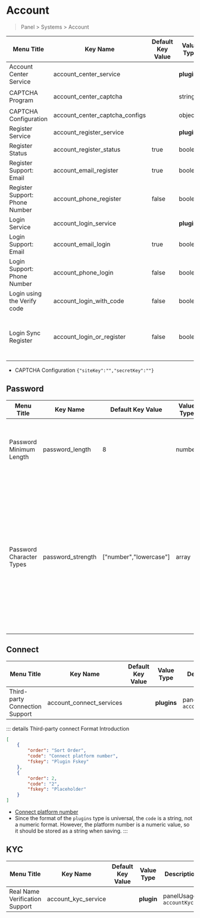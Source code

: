 # Account

> Panel > Systems > Account

| Menu Title | Key Name | Default Key Value | Value Type | Description |
| --- | --- | --- | --- | --- |
| Account Center Service | account_center_service |  | **plugin** | panelUsages `accountCenter` |
| CAPTCHA Program | account_center_captcha |  | string | `turnstile`<br>`reCAPTCHA`<br>`hCaptcha` |
| CAPTCHA Configuration | account_center_captcha_configs |  | object |  |
| Register Service | account_register_service |  | **plugin** | panelUsages `accountRegister` |
| Register Status | account_register_status | true | boolean |  |
| Register Support: Email | account_email_register | true | boolean |  |
| Register Support: Phone Number | account_phone_register | false | boolean |  |
| Login Service | account_login_service |  | **plugin** | panelUsages `accountLogin` |
| Login Support: Email | account_email_login | true | boolean |  |
| Login Support: Phone Number | account_phone_login | false | boolean |  |
| Login using the Verify code | account_login_with_code | false | boolean |  |
| Login Sync Register | account_login_or_register | false | boolean | Auto-registration if no account is available for Verify Code login |

- CAPTCHA Configuration `{"siteKey":"","secretKey":""}`

## Password

| Menu Title | Key Name | Default Key Value | Value Type | Description |
| --- | --- | --- | --- | --- |
| Password Minimum Length | password_length | 8 | number | Minimum password length for new user registration, `0` or `empty` for no restriction |
| Password Character Types | password_strength | ["number","lowercase"] | array | Password must contain selected character types, no restriction if not selected<br>`number` Digits<br>`lowercase` Lowercase letters<br>`uppercase` Uppercase letters<br>`symbols` Symbols (excluding space) |

## Connect

| Menu Title | Key Name | Default Key Value | Value Type | Description |
| --- | --- | --- | --- | --- |
| Third-party Connection Support | account_connect_services |  | **plugins** | panelUsages `accountConnect` |

::: details Third-party connect Format Introduction
```json
[
    {
        "order": "Sort Order",
        "code": "Connect platform number",
        "fskey": "Plugin Fskey"
    },
    {
        "order": 2,
        "code": "2",
        "fskey": "Placeholder"
    }
]
```

- [Connect platform number](../dictionary/connects.md)
- Since the format of the `plugins` type is universal, the `code` is a string, not a numeric format. However, the platform number is a numeric value, so it should be stored as a string when saving.
:::

## KYC

| Menu Title | Key Name | Default Key Value | Value Type | Description |
| --- | --- | --- | --- | --- |
| Real Name Verification Support | account_kyc_service |  | **plugin** | panelUsages `accountKyc` |
